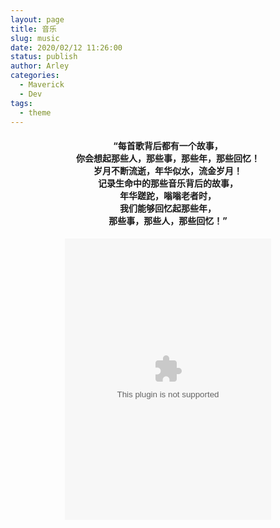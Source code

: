 ```yaml
---
layout: page
title: 音乐
slug: music
date: 2020/02/12 11:26:00
status: publish
author: Arley
categories: 
  - Maverick
  - Dev
tags: 
  - theme
---
```

<h4 style="text-align:center">“每首歌背后都有一个故事，<br>你会想起那些人，那些事，那些年，那些回忆！<br>岁月不断流逝，年华似水，流金岁月！<br>记录生命中的那些音乐背后的故事，<br>年华蹉跎，嗡嗡老者时，<br>我们能够回忆起那些年，<br>那些事，那些人，那些回忆！”</h4>

<center><embed src="//music.163.com/style/swf/widget.swf?sid=2974012353&type=0&auto=1&width=310&height=430" width="330" height="450"  allowNetworking="all"></embed></center>
